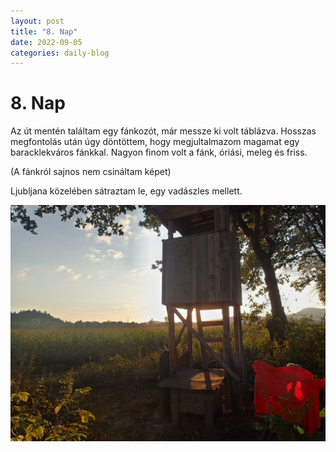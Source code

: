 ```yaml
---
layout: post
title: "8. Nap"
date: 2022-09-05
categories: daily-blog
---
```


# 8. Nap

Az út mentén találtam egy fánkozót, már messze ki volt táblázva.
Hosszas megfontolás után úgy döntöttem, hogy megjultalmazom magamat egy baracklekváros fánkkal. Nagyon finom volt a fánk, óriási, meleg és friss.

(A fánkról sajnos nem csináltam képet)

Ljubljana közelében sátraztam le, egy vadászles mellett.

![Tábor](/day8camp.jpg)
